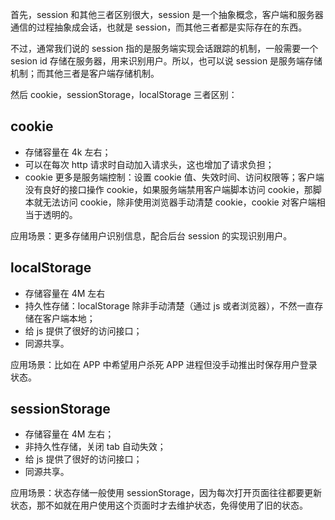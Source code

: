 首先，session 和其他三者区别很大，session 是一个抽象概念，客户端和服务器通信的过程抽象成会话，也就是 session，而其他三者都是实际存在的东西。

不过，通常我们说的 session 指的是服务端实现会话跟踪的机制，一般需要一个 sesion id 存储在服务器，用来识别用户。所以，也可以说 session 是服务端存储机制；而其他三者是客户端存储机制。

然后 cookie，sessionStorage，localStorage 三者区别：

## cookie

- 存储容量在 4k 左右；
- 可以在每次 http 请求时自动加入请求头，这也增加了请求负担；
- cookie 更多是服务端控制：设置 cookie 值、失效时间、访问权限等；客户端没有良好的接口操作 cookie，如果服务端禁用客户端脚本访问 cookie，那脚本就无法访问 cookie，除非使用浏览器手动清楚 cookie，cookie 对客户端相当于透明的。

应用场景：更多存储用户识别信息，配合后台 session 的实现识别用户。

## localStorage

- 存储容量在 4M 左右
- 持久性存储：localStorage 除非手动清楚（通过 js 或者浏览器），不然一直存储在客户端本地；
- 给 js 提供了很好的访问接口；
- 同源共享。

应用场景：比如在 APP 中希望用户杀死 APP 进程但没手动推出时保存用户登录状态。

## sessionStorage

- 存储容量在 4M 左右；
- 非持久性存储，关闭 tab 自动失效；
- 给 js 提供了很好的访问接口；
- 同源共享。

应用场景：状态存储一般使用 sessionStorage，因为每次打开页面往往都要更新状态，那不如就在用户使用这个页面时才去维护状态，免得使用了旧的状态。
